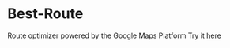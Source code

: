# Best-Route
Route optimizer powered by the Google Maps Platform
Try it [here](https://nkumar2015.github.io/Best-Route/)
